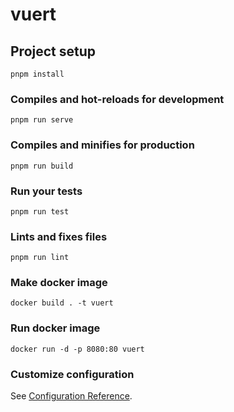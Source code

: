 # vuert

## Project setup

```
pnpm install
```

### Compiles and hot-reloads for development

```
pnpm run serve
```

### Compiles and minifies for production

```
pnpm run build
```

### Run your tests

```
pnpm run test
```

### Lints and fixes files

```
pnpm run lint
```

### Make docker image

```
docker build . -t vuert
```

### Run docker image

```
docker run -d -p 8080:80 vuert
```

### Customize configuration

See [Configuration Reference](https://cli.vuejs.org/config/).

